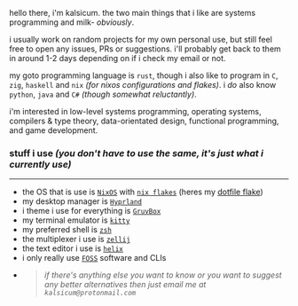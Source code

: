 hello there, i'm kalsicum. the two main things that i like are systems programming and milk- *obviously*.

i usually work on random projects for my own personal use, but still feel free to open any issues, PRs or suggestions. i'll probably get back to them in around 1-2 days depending on if i check my email or not.

my goto programming language is `rust`, though i also like to program in `C`, `zig`, `haskell` and `nix` *(for nixos configurations and flakes)*.
i *do* also know `python`, `java` and `C#` *(though somewhat reluctantly)*.

i'm interested in low-level systems programming, operating systems, compilers & type theory, data-orientated design, functional programming, and game development.

### stuff i use *(you don't have to use the same, it's just what i currently use)*
---
- the OS that is use is [`NixOS`](https://nixos.org) with [`nix flakes`](https://nixos.wiki/wiki/flakes) (heres my [dotfile flake](https://github.com/kalscium/dotfiles.git))
- my desktop manager is [`Hyprland`](https://hyprland.org)
- i theme i use for everything is [`GruvBox`](https://github.com/morhetz/gruvbox)
- my terminal emulator is [`kitty`](https://sw.kovidgoyal.net/kitty)
- my preferred shell is [`zsh`](https://zsh.org)
- the multiplexer i use is [`zellij`](https://zellij.dev)
- the text editor i use is [`helix`](https://helix-editor.com)
- i only really use [`FOSS`](https://opensource.org/osd) software and CLIs
- > *if there's anything else you want to know or you want to suggest any better alternatives then just email me at `kalsicum@protonmail.com`*


